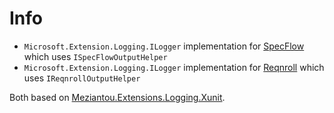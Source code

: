 # Info
- `Microsoft.Extension.Logging.ILogger` implementation for [SpecFlow](https://github.com/SpecFlowOSS/SpecFlow) which uses `ISpecFlowOutputHelper`
- `Microsoft.Extension.Logging.ILogger` implementation for [Reqnroll](https://reqnroll.net/) which uses `IReqnrollOutputHelper`

Both based on [Meziantou.Extensions.Logging.Xunit](https://github.com/meziantou/Meziantou.Framework/tree/main/src/Meziantou.Extensions.Logging.Xunit).
